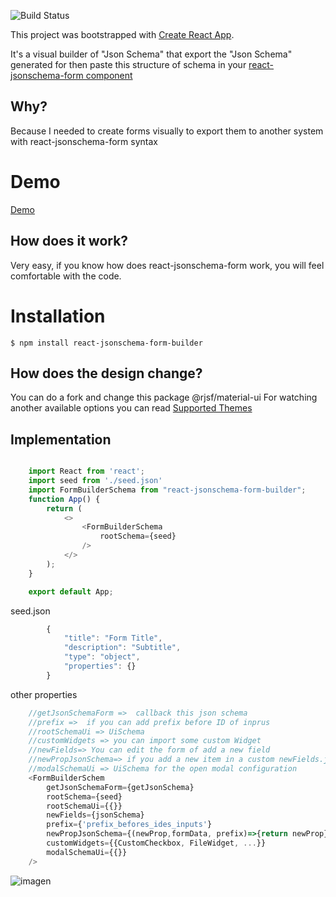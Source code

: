 ![Build Status](https://github.com/MedinaGitHub/react-jsonschema-form-builder/workflows/React%20CI/CD/badge.svg)


This project was bootstrapped with [Create React App](https://github.com/facebook/create-react-app).

It's a visual builder of "Json Schema" that export the "Json Schema" generated for then paste this structure of schema in your [react-jsonschema-form component](https://github.com/rjsf-team/react-jsonschema-form) 

## Why?

 Because I needed to create forms visually to export them to another system with react-jsonschema-form syntax

# Demo

[Demo](https://codesandbox.io/s/silent-wood-jihjk?file=/src/index.js:293-323)

## How does it work?

Very easy, if you know how does react-jsonschema-form work, you will feel comfortable with the code.

# Installation

```
$ npm install react-jsonschema-form-builder
```

## How does  the design change?

You can do a fork and change  this package @rjsf/material-ui For watching another available options  you can read  [Supported Themes](https://github.com/rjsf-team/react-jsonschema-form#documentation)

## Implementation

```js

    import React from 'react';
    import seed from './seed.json'
    import FormBuilderSchema from "react-jsonschema-form-builder";
    function App() {
        return (
            <>
                <FormBuilderSchema
                    rootSchema={seed} 
                />
            </>
        );
    }

    export default App;
```

seed.json
```js
        {
            "title": "Form Title",
            "description": "Subtitle",
            "type": "object",
            "properties": {}
        }
```

other properties

```js
    //getJsonSchemaForm =>  callback this json schema
    //prefix =>  if you can add prefix before ID of inprus
    //rootSchemaUi => UiSchema
    //customWidgets => you can import some custom Widget
    //newFields=> You can edit the form of add a new field
    //newPropJsonSchema=> if you add a new item in a custom newFields.json, thi function recibe de //options of you new field, and you can join with a customWidgets
    //modalSchemaUi => UiSchema for the open modal configuration
    <FormBuilderSchem
        getJsonSchemaForm={getJsonSchema}
        rootSchema={seed} 
        rootSchemaUi={{}}
        newFields={jsonSchema}
        prefix={'prefix_befores_ides_inputs'} 
        newPropJsonSchema={(newProp,formData, prefix)=>{return newProp}}
        customWidgets={{CustomCheckbox, FileWidget, ...}}
        modalSchemaUi={{}}
    />
```

![imagen](https://i.imgur.com/Pt0P07u.png)